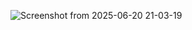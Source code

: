 ![Screenshot from 2025-06-20 21-03-19](https://github.com/user-attachments/assets/a0628aa1-8e4c-4ed8-b3ef-34d41650e8ab)
